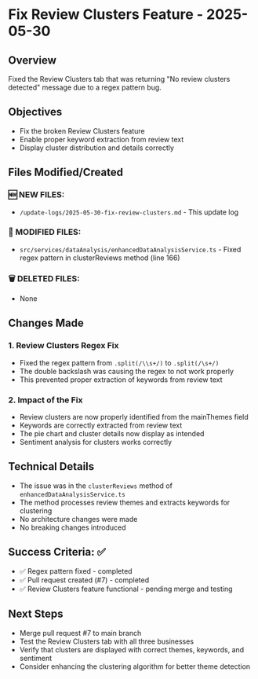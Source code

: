 # Fix Review Clusters Feature - 2025-05-30

## Overview
Fixed the Review Clusters tab that was returning "No review clusters detected" message due to a regex pattern bug.

## Objectives
- Fix the broken Review Clusters feature
- Enable proper keyword extraction from review text
- Display cluster distribution and details correctly

## Files Modified/Created

### 🆕 NEW FILES:
- `/update-logs/2025-05-30-fix-review-clusters.md` - This update log

### 🔄 MODIFIED FILES:
- `src/services/dataAnalysis/enhancedDataAnalysisService.ts` - Fixed regex pattern in clusterReviews method (line 166)

### 🗑️ DELETED FILES:
- None

## Changes Made

### 1. Review Clusters Regex Fix
- Fixed the regex pattern from `.split(/\\s+/)` to `.split(/\s+/)`
- The double backslash was causing the regex to not work properly
- This prevented proper extraction of keywords from review text

### 2. Impact of the Fix
- Review clusters are now properly identified from the mainThemes field
- Keywords are correctly extracted from review text
- The pie chart and cluster details now display as intended
- Sentiment analysis for clusters works correctly

## Technical Details
- The issue was in the `clusterReviews` method of `enhancedDataAnalysisService.ts`
- The method processes review themes and extracts keywords for clustering
- No architecture changes were made
- No breaking changes introduced

## Success Criteria: ✅
- ✅ Regex pattern fixed - completed
- ✅ Pull request created (#7) - completed
- ✅ Review Clusters feature functional - pending merge and testing

## Next Steps
- Merge pull request #7 to main branch
- Test the Review Clusters tab with all three businesses
- Verify that clusters are displayed with correct themes, keywords, and sentiment
- Consider enhancing the clustering algorithm for better theme detection